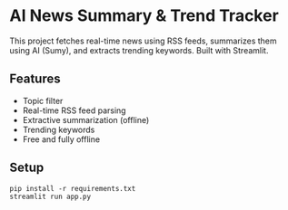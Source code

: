 # AI News Summary & Trend Tracker

This project fetches real-time news using RSS feeds, summarizes them using AI (Sumy), and extracts trending keywords. Built with Streamlit.

## Features
- Topic filter
- Real-time RSS feed parsing
- Extractive summarization (offline)
- Trending keywords
- Free and fully offline

## Setup
```
pip install -r requirements.txt
streamlit run app.py
```
